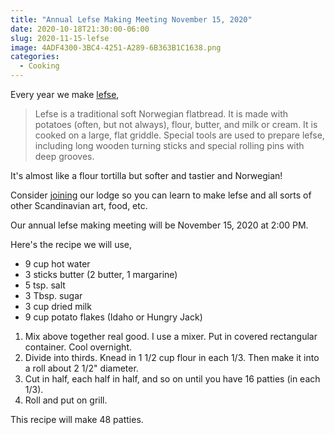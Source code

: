```yaml
---
title: "Annual Lefse Making Meeting November 15, 2020"
date: 2020-10-18T21:30:00-06:00
slug: 2020-11-15-lefse
image: 4ADF4300-3BC4-4251-A289-6B363B1C1638.png
categories:
  - Cooking
---
```

Every year we make [lefse](https://en.wikipedia.org/wiki/Lefse),

> Lefse is a traditional soft Norwegian flatbread. It is made with potatoes (often, but not always), flour, butter, and milk or cream. It is cooked on a large, flat griddle. Special tools are used to prepare lefse, including long wooden turning sticks and special rolling pins with deep grooves.

It's almost like a flour tortilla but softer and tastier and Norwegian!

Consider [joining](https://members.sofn.com/newMembers/signup/join?district=5&lodge=689&lodgeName=Shawnee+Skogen+++++++++++) our lodge so you can learn to make lefse and all sorts of other Scandinavian art, food, etc.

Our annual lefse making meeting will be November 15, 2020 at 2:00 PM.

Here's the recipe we will use,

- 9 cup hot water
- 3 sticks butter (2 butter, 1 margarine)
- 5 tsp. salt
- 3 Tbsp. sugar
- 3 cup dried milk
- 9 cup potato flakes (Idaho or Hungry Jack)

1. Mix above together real good. I use a mixer. Put in covered rectangular container. Cool overnight.
2. Divide into thirds. Knead in 1 1/2 cup flour in each 1/3. Then make it into a roll about 2 1/2" diameter.
3. Cut in half, each half in half, and so on until you have 16 patties (in each 1/3).
4. Roll and put on grill.

This recipe will make 48 patties.
